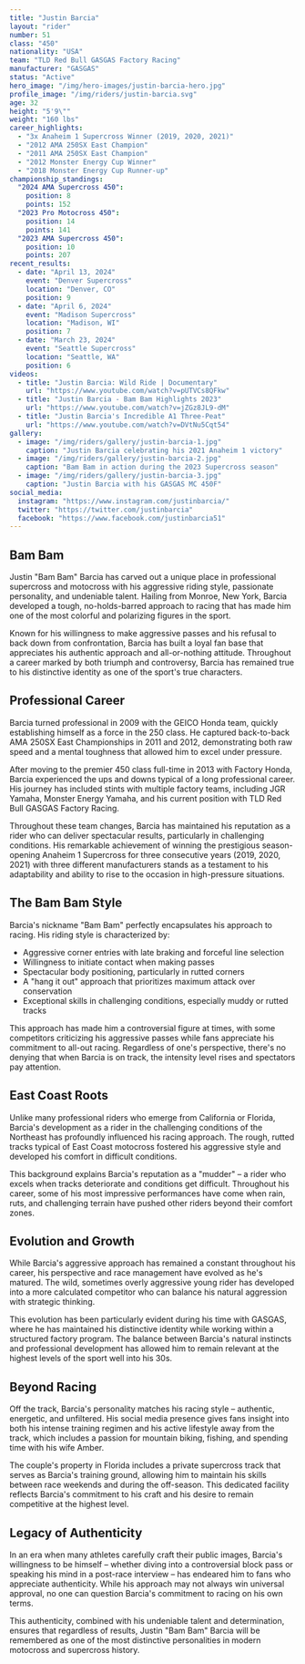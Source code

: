 ```yaml
---
title: "Justin Barcia"
layout: "rider"
number: 51
class: "450"
nationality: "USA"
team: "TLD Red Bull GASGAS Factory Racing"
manufacturer: "GASGAS"
status: "Active"
hero_image: "/img/hero-images/justin-barcia-hero.jpg"
profile_image: "/img/riders/justin-barcia.svg"
age: 32
height: "5'9\""
weight: "160 lbs"
career_highlights:
  - "3x Anaheim 1 Supercross Winner (2019, 2020, 2021)"
  - "2012 AMA 250SX East Champion"
  - "2011 AMA 250SX East Champion"
  - "2012 Monster Energy Cup Winner"
  - "2018 Monster Energy Cup Runner-up"
championship_standings:
  "2024 AMA Supercross 450":
    position: 8
    points: 152
  "2023 Pro Motocross 450":
    position: 14
    points: 141
  "2023 AMA Supercross 450":
    position: 10
    points: 207
recent_results:
  - date: "April 13, 2024"
    event: "Denver Supercross"
    location: "Denver, CO"
    position: 9
  - date: "April 6, 2024"
    event: "Madison Supercross"
    location: "Madison, WI"
    position: 7
  - date: "March 23, 2024"
    event: "Seattle Supercross"
    location: "Seattle, WA"
    position: 6
videos:
  - title: "Justin Barcia: Wild Ride | Documentary"
    url: "https://www.youtube.com/watch?v=pUTVCs8QFkw"
  - title: "Justin Barcia - Bam Bam Highlights 2023"
    url: "https://www.youtube.com/watch?v=jZGz8JL9-dM"
  - title: "Justin Barcia's Incredible A1 Three-Peat"
    url: "https://www.youtube.com/watch?v=DVtNu5Cqt54"
gallery:
  - image: "/img/riders/gallery/justin-barcia-1.jpg"
    caption: "Justin Barcia celebrating his 2021 Anaheim 1 victory"
  - image: "/img/riders/gallery/justin-barcia-2.jpg"
    caption: "Bam Bam in action during the 2023 Supercross season"
  - image: "/img/riders/gallery/justin-barcia-3.jpg"
    caption: "Justin Barcia with his GASGAS MC 450F"
social_media:
  instagram: "https://www.instagram.com/justinbarcia/"
  twitter: "https://twitter.com/justinbarcia"
  facebook: "https://www.facebook.com/justinbarcia51"
---
```


## Bam Bam

Justin "Bam Bam" Barcia has carved out a unique place in professional supercross and motocross with his aggressive riding style, passionate personality, and undeniable talent. Hailing from Monroe, New York, Barcia developed a tough, no-holds-barred approach to racing that has made him one of the most colorful and polarizing figures in the sport.

Known for his willingness to make aggressive passes and his refusal to back down from confrontation, Barcia has built a loyal fan base that appreciates his authentic approach and all-or-nothing attitude. Throughout a career marked by both triumph and controversy, Barcia has remained true to his distinctive identity as one of the sport's true characters.

## Professional Career

Barcia turned professional in 2009 with the GEICO Honda team, quickly establishing himself as a force in the 250 class. He captured back-to-back AMA 250SX East Championships in 2011 and 2012, demonstrating both raw speed and a mental toughness that allowed him to excel under pressure.

After moving to the premier 450 class full-time in 2013 with Factory Honda, Barcia experienced the ups and downs typical of a long professional career. His journey has included stints with multiple factory teams, including JGR Yamaha, Monster Energy Yamaha, and his current position with TLD Red Bull GASGAS Factory Racing.

Throughout these team changes, Barcia has maintained his reputation as a rider who can deliver spectacular results, particularly in challenging conditions. His remarkable achievement of winning the prestigious season-opening Anaheim 1 Supercross for three consecutive years (2019, 2020, 2021) with three different manufacturers stands as a testament to his adaptability and ability to rise to the occasion in high-pressure situations.

## The Bam Bam Style

Barcia's nickname "Bam Bam" perfectly encapsulates his approach to racing. His riding style is characterized by:

- Aggressive corner entries with late braking and forceful line selection
- Willingness to initiate contact when making passes
- Spectacular body positioning, particularly in rutted corners
- A "hang it out" approach that prioritizes maximum attack over conservation
- Exceptional skills in challenging conditions, especially muddy or rutted tracks

This approach has made him a controversial figure at times, with some competitors criticizing his aggressive passes while fans appreciate his commitment to all-out racing. Regardless of one's perspective, there's no denying that when Barcia is on track, the intensity level rises and spectators pay attention.

## East Coast Roots

Unlike many professional riders who emerge from California or Florida, Barcia's development as a rider in the challenging conditions of the Northeast has profoundly influenced his racing approach. The rough, rutted tracks typical of East Coast motocross fostered his aggressive style and developed his comfort in difficult conditions.

This background explains Barcia's reputation as a "mudder" – a rider who excels when tracks deteriorate and conditions get difficult. Throughout his career, some of his most impressive performances have come when rain, ruts, and challenging terrain have pushed other riders beyond their comfort zones.

## Evolution and Growth

While Barcia's aggressive approach has remained a constant throughout his career, his perspective and race management have evolved as he's matured. The wild, sometimes overly aggressive young rider has developed into a more calculated competitor who can balance his natural aggression with strategic thinking.

This evolution has been particularly evident during his time with GASGAS, where he has maintained his distinctive identity while working within a structured factory program. The balance between Barcia's natural instincts and professional development has allowed him to remain relevant at the highest levels of the sport well into his 30s.

## Beyond Racing

Off the track, Barcia's personality matches his racing style – authentic, energetic, and unfiltered. His social media presence gives fans insight into both his intense training regimen and his active lifestyle away from the track, which includes a passion for mountain biking, fishing, and spending time with his wife Amber.

The couple's property in Florida includes a private supercross track that serves as Barcia's training ground, allowing him to maintain his skills between race weekends and during the off-season. This dedicated facility reflects Barcia's commitment to his craft and his desire to remain competitive at the highest level.

## Legacy of Authenticity

In an era when many athletes carefully craft their public images, Barcia's willingness to be himself – whether diving into a controversial block pass or speaking his mind in a post-race interview – has endeared him to fans who appreciate authenticity. While his approach may not always win universal approval, no one can question Barcia's commitment to racing on his own terms.

This authenticity, combined with his undeniable talent and determination, ensures that regardless of results, Justin "Bam Bam" Barcia will be remembered as one of the most distinctive personalities in modern motocross and supercross history.